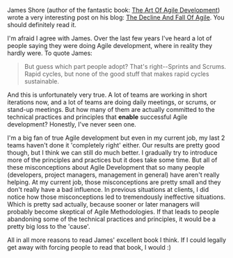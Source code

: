 James Shore (author of the fantastic book: <a href="/blog/2008/05/the-art-of-agile-development/">The Art Of Agile Development</a>) wrote a very interesting post on his blog: <a href="http://jamesshore.com/Blog/The-Decline-and-Fall-of-Agile.html">The Decline And Fall Of Agile</a>.  You should definitely read it.

I'm afraid I agree with James.  Over the last few years I've heard a lot of people saying they were doing Agile development, where in reality they hardly were.  To quote James:

<blockquote>But guess which part people adopt? That's right--Sprints and Scrums. Rapid cycles, but none of the good stuff that makes rapid cycles sustainable.</blockquote>

And this is unfortunately very true.  A lot of teams are working in short iterations now, and a lot of teams are doing daily meetings, or scrums, or stand-up meetings.  But how many of them are actually committed to the technical practices and principles that <strong>enable</strong> successful Agile development? Honestly, I've never seen one.  

I'm a big fan of true Agile development but even in my current job, my last 2 teams haven't done it 'completely right' either.  Our results are pretty good though, but I think we can still do much better.  I gradually try to introduce more of the principles and practices but it does take some time.  But all of these misconceptions about Agile Development that so many people (developers, project managers, management in general) have aren't really helping.  At my current job, those misconceptions are pretty small and they don't really have a bad influence.  In previous situations at clients, I did notice how those misconceptions led to tremendously ineffective situations.  Which is pretty sad actually, because sooner or later managers will probably become skeptical of Agile Methodologies.  If that leads to people abandoning some of the technical practices and principles, it would be a pretty big loss to the 'cause'.
 
All in all more reasons to read James' excellent book I think.  If I could legally get away with forcing people to read that book, I would :)